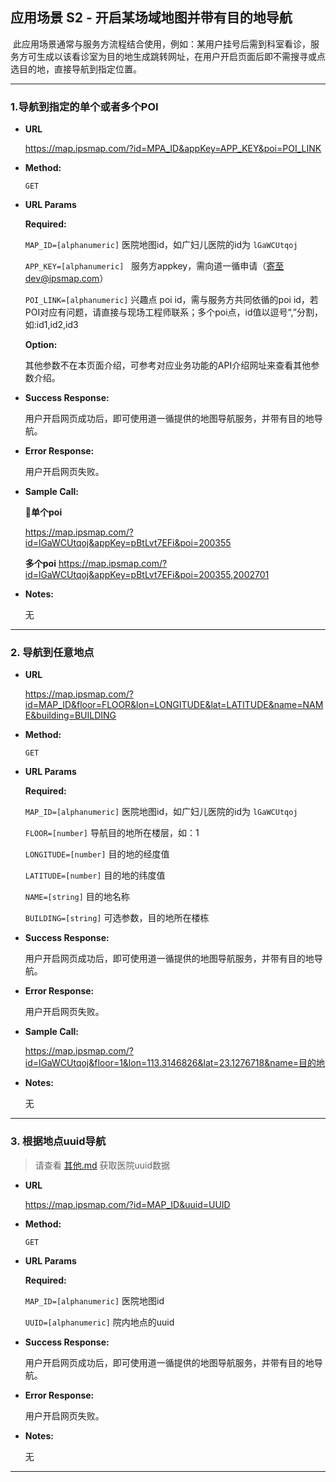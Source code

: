 **应用场景 S2 - 开启某场域地图并带有目的地导航**
----
  此应用场景通常与服务方流程结合使用，例如：某用户挂号后需到科室看诊，服务方可生成以该看诊室为目的地生成跳转网址，在用户开启页面后即不需搜寻或点选目的地，直接导航到指定位置。

---

### 1.导航到指定的单个或者多个POI

* **URL**


  https://map.ipsmap.com/?id=MPA_ID&appKey=APP_KEY&poi=POI_LINK

* **Method:**
  
  `GET`
  
*  **URL Params**


   **Required:**
 
   `MAP_ID=[alphanumeric]`       医院地图id，如广妇儿医院的id为 `lGaWCUtqoj` 

   `APP_KEY=[alphanumeric]`      服务方appkey，需向道一循申请（寄至dev@ipsmap.com）
 
   `POI_LINK=[alphanumeric]`     兴趣点 poi id，需与服务方共同依循的poi id，若POI对应有问题，请直接与现场工程师联系；多个poi点，id值以逗号“,”分割，如:id1,id2,id3
 
   **Option:**
 
   其他参数不在本页面介绍，可参考对应业务功能的API介绍网址来查看其他参数介绍。
   
* **Success Response:**
 
   用户开启网页成功后，即可使用道一循提供的地图导航服务，并带有目的地导航。

 
* **Error Response:**

   用户开启网页失败。


* **Sample Call:**

  **单个poi**

  https://map.ipsmap.com/?id=lGaWCUtqoj&appKey=pBtLvt7EFi&poi=200355
  
  **多个poi**
  https://map.ipsmap.com/?id=lGaWCUtqoj&appKey=pBtLvt7EFi&poi=200355,2002701


* **Notes:**

   无

---

### 2. 导航到任意地点


* **URL**

  https://map.ipsmap.com/?id=MAP_ID&floor=FLOOR&lon=LONGITUDE&lat=LATITUDE&name=NAME&building=BUILDING

* **Method:**
  
  `GET`
  
*  **URL Params**


   **Required:**
 
   `MAP_ID=[alphanumeric]`       医院地图id，如广妇儿医院的id为 `lGaWCUtqoj` 
 
   `FLOOR=[number]`     导航目的地所在楼层，如：1

   `LONGITUDE=[number]`  目的地的经度值

   `LATITUDE=[number]`   目的地的纬度值

   `NAME=[string]`       目的地名称

   `BUILDING=[string]`   可选参数，目的地所在楼栋
 
   
* **Success Response:**
 
   用户开启网页成功后，即可使用道一循提供的地图导航服务，并带有目的地导航。

 
* **Error Response:**

   用户开启网页失败。


* **Sample Call:**

   https://map.ipsmap.com/?id=lGaWCUtqoj&floor=1&lon=113.3146826&lat=23.1276718&name=目的地

* **Notes:**

   无
   
---

### 3. 根据地点uuid导航

> 请查看 [其他.md](https://github.com/ipsmap/wechat-positioning-api/blob/master/%E5%85%B6%E4%BB%96.md) 获取医院uuid数据

* **URL**

  https://map.ipsmap.com/?id=MAP_ID&uuid=UUID
  
* **Method:**
  
  `GET`
  
*  **URL Params**


   **Required:**
 
   `MAP_ID=[alphanumeric]`       医院地图id 
 
   `UUID=[alphanumeric]`       院内地点的uuid

 
   
* **Success Response:**
 
   用户开启网页成功后，即可使用道一循提供的地图导航服务，并带有目的地导航。

 
* **Error Response:**

   用户开启网页失败。


* **Notes:**

   无
   
---